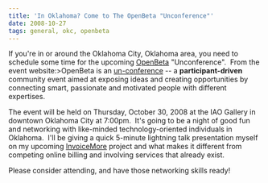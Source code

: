 ```yaml
---
title: 'In Oklahoma? Come to The OpenBeta "Unconference"'
date: 2008-10-27
tags: general, okc, openbeta
---
```


If you're in or around the Oklahoma City, Oklahoma area, you need to schedule some time for the upcoming 
[OpenBeta](http://openbeta.extendedbeta.com/) "Unconference".  From the event website:>OpenBeta is an 
[un-conference](http://en.wikipedia.org/wiki/Unconference) -- a 
**participant-driven**
 community event aimed at exposing ideas and creating opportunities by connecting smart, passionate and motivated people with different expertises.

The event will be held on Thursday, October 30, 2008 at the IAO Gallery in downtown Oklahoma City at 7:00pm.  It's going to be a night of good fun and networking with like-minded technology-oriented individuals in Oklahoma.  I'll be giving a quick 5-minute lightning talk presentation myself on my upcoming 
[InvoiceMore](http://www.invoicemore.com) project and what makes it different from competing online billing and involving services that already exist.

Please consider attending, and have those networking skills ready!